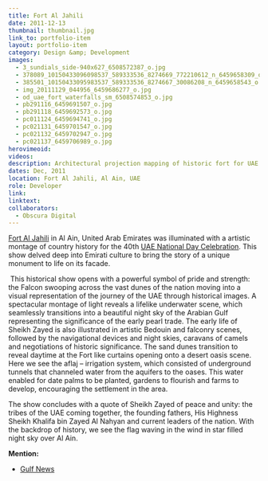 ```yaml
---
title: Fort Al Jahili 
date: 2011-12-13
thumbnail: thumbnail.jpg
link_to: portfolio-item
layout: portfolio-item
category: Design &amp; Development
images:
  - 3_sundials_side-940x627_6508572387_o.jpg
  - 378089_10150433096098537_589333536_8274669_772210612_n_6459658309_o.jpg
  - 385501_10150433095983537_589333536_8274667_30086208_n_6459658543_o.jpg
  - img_20111129_044956_6459686277_o.jpg
  - od_uae_fort_waterfalls_sm_6508574853_o.jpg
  - pb291116_6459691507_o.jpg
  - pb291118_6459692573_o.jpg
  - pc011124_6459694741_o.jpg
  - pc021131_6459701547_o.jpg
  - pc021132_6459702947_o.jpg
  - pc021137_6459706989_o.jpg
herovimeoid:
videos:
description: Architectural projection mapping of historic fort for UAE National Day, 2011
dates: Dec, 2011
location: Fort Al Jahili, Al Ain, UAE
role: Developer
link:
linktext:
collaborators:
  - Obscura Digital
---
```

[Fort Al Jahili](http://www.adach.ae/en/portal/al.jahili.fort.aspx) in Al Ain, United Arab Emirates was illuminated with a artistic montage of country history for the 40th [UAE National Day Celebration](http://en.uaenationalday.ae/). This show delved deep into Emirati culture to bring the story of a unique monument to life on its facade.

 This historical show opens with a powerful symbol of pride and strength: the Falcon swooping across the vast dunes of the nation moving into a visual representation of the journey of the UAE through historical images. A spectacular montage of light reveals a lifelike underwater scene, which seamlessly transitions into a beautiful night sky of the Arabian Gulf representing the significance of the early pearl trade. The early life of Sheikh Zayed is also illustrated in artistic Bedouin and falconry scenes, followed by the navigational devices and night skies, caravans of camels and negotiations of historic significance. The sand dunes transition to reveal daytime at the Fort like curtains opening onto a desert oasis scene. Here we see the aflaj &#8211; irrigation system, which consisted of underground tunnels that channeled water from the aquifers to the oases. This water enabled for date palms to be planted, gardens to flourish and farms to develop, encouraging the settlement in the area.

The show concludes with a quote of Sheikh Zayed of peace and unity: the tribes of the UAE coming together, the founding fathers, His Highness Sheikh Khalifa bin Zayed Al Nahyan and current leaders of the nation. With the backdrop of history, we see the flag waving in the wind in star filled night sky over Al Ain.

**Mention:**

  * [Gulf News](http://gulfnews.com/news/gulf/uae/general/illumination-show-traces-country-s-development-1.941082)
